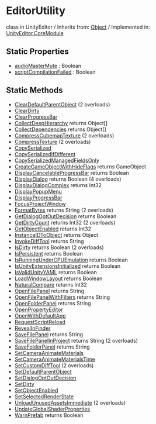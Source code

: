 # EditorUtility
class in UnityEditor
 / Inherits from: <a href="https://docs.unity3d.com/6000.1/Documentation/ScriptReference/Object.html">Object</a> / Implemented in: <a href="https://docs.unity3d.com/6000.1/Documentation/ScriptReference/UnityEditor.CoreModule.html">UnityEditor.CoreModule</a>

## Static Properties
- <a href="https://docs.unity3d.com/6000.1/Documentation/ScriptReference/EditorUtility-audioMasterMute.html">audioMasterMute</a> : Boolean
- <a href="https://docs.unity3d.com/6000.1/Documentation/ScriptReference/EditorUtility-scriptCompilationFailed.html">scriptCompilationFailed</a> : Boolean

## Static Methods
- <a href="https://docs.unity3d.com/6000.1/Documentation/ScriptReference/EditorUtility.ClearDefaultParentObject.html">ClearDefaultParentObject</a> (2 overloads)
- <a href="https://docs.unity3d.com/6000.1/Documentation/ScriptReference/EditorUtility.ClearDirty.html">ClearDirty</a>
- <a href="https://docs.unity3d.com/6000.1/Documentation/ScriptReference/EditorUtility.ClearProgressBar.html">ClearProgressBar</a>
- <a href="https://docs.unity3d.com/6000.1/Documentation/ScriptReference/EditorUtility.CollectDeepHierarchy.html">CollectDeepHierarchy</a> returns Object[]
- <a href="https://docs.unity3d.com/6000.1/Documentation/ScriptReference/EditorUtility.CollectDependencies.html">CollectDependencies</a> returns Object[]
- <a href="https://docs.unity3d.com/6000.1/Documentation/ScriptReference/EditorUtility.CompressCubemapTexture.html">CompressCubemapTexture</a> (2 overloads)
- <a href="https://docs.unity3d.com/6000.1/Documentation/ScriptReference/EditorUtility.CompressTexture.html">CompressTexture</a> (2 overloads)
- <a href="https://docs.unity3d.com/6000.1/Documentation/ScriptReference/EditorUtility.CopySerialized.html">CopySerialized</a>
- <a href="https://docs.unity3d.com/6000.1/Documentation/ScriptReference/EditorUtility.CopySerializedIfDifferent.html">CopySerializedIfDifferent</a>
- <a href="https://docs.unity3d.com/6000.1/Documentation/ScriptReference/EditorUtility.CopySerializedManagedFieldsOnly.html">CopySerializedManagedFieldsOnly</a>
- <a href="https://docs.unity3d.com/6000.1/Documentation/ScriptReference/EditorUtility.CreateGameObjectWithHideFlags.html">CreateGameObjectWithHideFlags</a> returns GameObject
- <a href="https://docs.unity3d.com/6000.1/Documentation/ScriptReference/EditorUtility.DisplayCancelableProgressBar.html">DisplayCancelableProgressBar</a> returns Boolean
- <a href="https://docs.unity3d.com/6000.1/Documentation/ScriptReference/EditorUtility.DisplayDialog.html">DisplayDialog</a> returns Boolean (4 overloads)
- <a href="https://docs.unity3d.com/6000.1/Documentation/ScriptReference/EditorUtility.DisplayDialogComplex.html">DisplayDialogComplex</a> returns Int32
- <a href="https://docs.unity3d.com/6000.1/Documentation/ScriptReference/EditorUtility.DisplayPopupMenu.html">DisplayPopupMenu</a>
- <a href="https://docs.unity3d.com/6000.1/Documentation/ScriptReference/EditorUtility.DisplayProgressBar.html">DisplayProgressBar</a>
- <a href="https://docs.unity3d.com/6000.1/Documentation/ScriptReference/EditorUtility.FocusProjectWindow.html">FocusProjectWindow</a>
- <a href="https://docs.unity3d.com/6000.1/Documentation/ScriptReference/EditorUtility.FormatBytes.html">FormatBytes</a> returns String (2 overloads)
- <a href="https://docs.unity3d.com/6000.1/Documentation/ScriptReference/EditorUtility.GetDialogOptOutDecision.html">GetDialogOptOutDecision</a> returns Boolean
- <a href="https://docs.unity3d.com/6000.1/Documentation/ScriptReference/EditorUtility.GetDirtyCount.html">GetDirtyCount</a> returns Int32 (2 overloads)
- <a href="https://docs.unity3d.com/6000.1/Documentation/ScriptReference/EditorUtility.GetObjectEnabled.html">GetObjectEnabled</a> returns Int32
- <a href="https://docs.unity3d.com/6000.1/Documentation/ScriptReference/EditorUtility.InstanceIDToObject.html">InstanceIDToObject</a> returns Object
- <a href="https://docs.unity3d.com/6000.1/Documentation/ScriptReference/EditorUtility.InvokeDiffTool.html">InvokeDiffTool</a> returns String
- <a href="https://docs.unity3d.com/6000.1/Documentation/ScriptReference/EditorUtility.IsDirty.html">IsDirty</a> returns Boolean (2 overloads)
- <a href="https://docs.unity3d.com/6000.1/Documentation/ScriptReference/EditorUtility.IsPersistent.html">IsPersistent</a> returns Boolean
- <a href="https://docs.unity3d.com/6000.1/Documentation/ScriptReference/EditorUtility.IsRunningUnderCPUEmulation.html">IsRunningUnderCPUEmulation</a> returns Boolean
- <a href="https://docs.unity3d.com/6000.1/Documentation/ScriptReference/EditorUtility.IsUnityExtensionsInitialized.html">IsUnityExtensionsInitialized</a> returns Boolean
- <a href="https://docs.unity3d.com/6000.1/Documentation/ScriptReference/EditorUtility.IsValidUnityYAML.html">IsValidUnityYAML</a> returns Boolean
- <a href="https://docs.unity3d.com/6000.1/Documentation/ScriptReference/EditorUtility.LoadWindowLayout.html">LoadWindowLayout</a> returns Boolean
- <a href="https://docs.unity3d.com/6000.1/Documentation/ScriptReference/EditorUtility.NaturalCompare.html">NaturalCompare</a> returns Int32
- <a href="https://docs.unity3d.com/6000.1/Documentation/ScriptReference/EditorUtility.OpenFilePanel.html">OpenFilePanel</a> returns String
- <a href="https://docs.unity3d.com/6000.1/Documentation/ScriptReference/EditorUtility.OpenFilePanelWithFilters.html">OpenFilePanelWithFilters</a> returns String
- <a href="https://docs.unity3d.com/6000.1/Documentation/ScriptReference/EditorUtility.OpenFolderPanel.html">OpenFolderPanel</a> returns String
- <a href="https://docs.unity3d.com/6000.1/Documentation/ScriptReference/EditorUtility.OpenPropertyEditor.html">OpenPropertyEditor</a>
- <a href="https://docs.unity3d.com/6000.1/Documentation/ScriptReference/EditorUtility.OpenWithDefaultApp.html">OpenWithDefaultApp</a>
- <a href="https://docs.unity3d.com/6000.1/Documentation/ScriptReference/EditorUtility.RequestScriptReload.html">RequestScriptReload</a>
- <a href="https://docs.unity3d.com/6000.1/Documentation/ScriptReference/EditorUtility.RevealInFinder.html">RevealInFinder</a>
- <a href="https://docs.unity3d.com/6000.1/Documentation/ScriptReference/EditorUtility.SaveFilePanel.html">SaveFilePanel</a> returns String
- <a href="https://docs.unity3d.com/6000.1/Documentation/ScriptReference/EditorUtility.SaveFilePanelInProject.html">SaveFilePanelInProject</a> returns String (2 overloads)
- <a href="https://docs.unity3d.com/6000.1/Documentation/ScriptReference/EditorUtility.SaveFolderPanel.html">SaveFolderPanel</a> returns String
- <a href="https://docs.unity3d.com/6000.1/Documentation/ScriptReference/EditorUtility.SetCameraAnimateMaterials.html">SetCameraAnimateMaterials</a>
- <a href="https://docs.unity3d.com/6000.1/Documentation/ScriptReference/EditorUtility.SetCameraAnimateMaterialsTime.html">SetCameraAnimateMaterialsTime</a>
- <a href="https://docs.unity3d.com/6000.1/Documentation/ScriptReference/EditorUtility.SetCustomDiffTool.html">SetCustomDiffTool</a> (2 overloads)
- <a href="https://docs.unity3d.com/6000.1/Documentation/ScriptReference/EditorUtility.SetDefaultParentObject.html">SetDefaultParentObject</a>
- <a href="https://docs.unity3d.com/6000.1/Documentation/ScriptReference/EditorUtility.SetDialogOptOutDecision.html">SetDialogOptOutDecision</a>
- <a href="https://docs.unity3d.com/6000.1/Documentation/ScriptReference/EditorUtility.SetDirty.html">SetDirty</a>
- <a href="https://docs.unity3d.com/6000.1/Documentation/ScriptReference/EditorUtility.SetObjectEnabled.html">SetObjectEnabled</a>
- <a href="https://docs.unity3d.com/6000.1/Documentation/ScriptReference/EditorUtility.SetSelectedRenderState.html">SetSelectedRenderState</a>
- <a href="https://docs.unity3d.com/6000.1/Documentation/ScriptReference/EditorUtility.UnloadUnusedAssetsImmediate.html">UnloadUnusedAssetsImmediate</a> (2 overloads)
- <a href="https://docs.unity3d.com/6000.1/Documentation/ScriptReference/EditorUtility.UpdateGlobalShaderProperties.html">UpdateGlobalShaderProperties</a>
- <a href="https://docs.unity3d.com/6000.1/Documentation/ScriptReference/EditorUtility.WarnPrefab.html">WarnPrefab</a> returns Boolean
